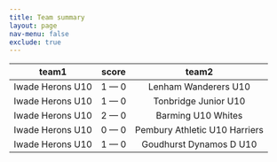 ```yaml
---
title: Team summary
layout: page
nav-menu: false
exclude: true
---
```




|      team1       |    score    |             team2             |
|:----------------:|:-----------:|:-----------------------------:|
| Iwade Herons U10 | 1 &mdash; 0 |     Lenham Wanderers U10      |
| Iwade Herons U10 | 1 &mdash; 0 |     Tonbridge Junior U10      |
| Iwade Herons U10 | 2 &mdash; 0 |      Barming U10 Whites       |
| Iwade Herons U10 | 0 &mdash; 0 | Pembury Athletic U10 Harriers |
| Iwade Herons U10 | 1 &mdash; 0 |    Goudhurst Dynamos D U10    |

 <br /><br /><br />